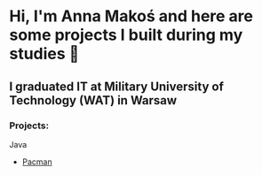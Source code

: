 # Hi, I'm Anna Makoś and here are some projects I built during my studies 👋

## I graduated IT at Military University of Technology (WAT) in Warsaw


### Projects:

Java
* [Pacman](https://github.com/AnnaMakos/Pacman) 
<!--
**AnnaMakos/AnnaMakos** is a ✨ _special_ ✨ repository because its `README.md` (this file) appears on your GitHub profile.

Here are some ideas to get you started:

- 🔭 I’m currently working on ...
- 🌱 I’m currently learning ...
- 👯 I’m looking to collaborate on ...
- 🤔 I’m looking for help with ...
- 💬 Ask me about ...
- 📫 How to reach me: ...
- 😄 Pronouns: ...
- ⚡ Fun fact: ...
-->

